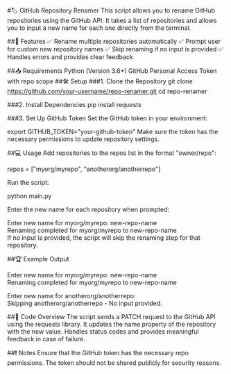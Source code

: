 #🏷️ GitHub Repository Renamer
This script allows you to rename GitHub repositories using the GitHub API. It takes a list of repositories and allows you to input a new name for each one directly from the terminal.

##🚀 Features
✅ Rename multiple repositories automatically
✅ Prompt user for custom new repository names
✅ Skip renaming if no input is provided
✅ Handles errors and provides clear feedback

##📥 Requirements
Python (Version 3.6+)
GitHub Personal Access Token with repo scope
##🛠️ Setup
###1. Clone the Repository
git clone https://github.com/your-username/repo-renamer.git
cd repo-renamer

###2. Install Dependencies
pip install requests

###3. Set Up GitHub Token
Set the GitHub token in your environment:

export GITHUB_TOKEN="your-github-token"
Make sure the token has the necessary permissions to update repository settings.

##💻 Usage
Add repositories to the repos list in the format "owner/repo":

repos = ["myorg/myrepo", "anotherorg/anotherrepo"]

Run the script:

python main.py

Enter the new name for each repository when prompted:

Enter new name for myorg/myrepo: new-repo-name  
Renaming completed for myorg/myrepo to new-repo-name  
If no input is provided, the script will skip the renaming step for that repository.

##🏆 Example Output

Enter new name for myorg/myrepo: new-repo-name  
Renaming completed for myorg/myrepo to new-repo-name  

Enter new name for anotherorg/anotherrepo:  
Skipping anotherorg/anotherrepo - No input provided.

##📄 Code Overview
The script sends a PATCH request to the GitHub API using the requests library.
It updates the name property of the repository with the new value.
Handles status codes and provides meaningful feedback in case of failure.


##❗ Notes
Ensure that the GitHub token has the necessary repo permissions.
The token should not be shared publicly for security reasons.
